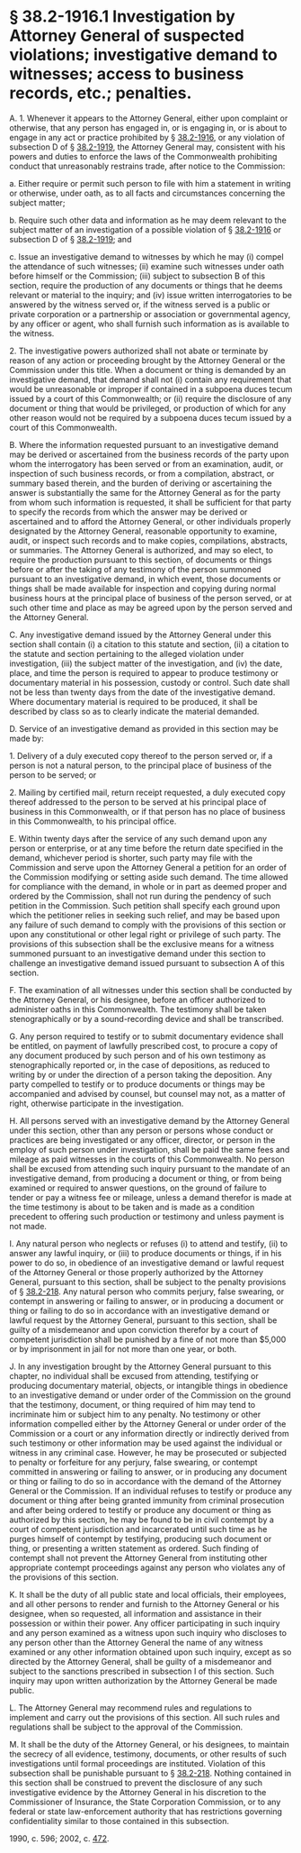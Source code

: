 # § 38.2-1916.1 Investigation by Attorney General of suspected violations; investigative demand to witnesses; access to business records, etc.; penalties.

<p>A. 1. Whenever it appears to the Attorney General, either upon complaint or otherwise, that any person has engaged in, or is engaging in, or is about to engage in any act or practice prohibited by § <a href='http://law.lis.virginia.gov/vacode/38.2-1916/'>38.2-1916</a>, or any violation of subsection D of § <a href='http://law.lis.virginia.gov/vacode/38.2-1919/'>38.2-1919</a>, the Attorney General may, consistent with his powers and duties to enforce the laws of the Commonwealth prohibiting conduct that unreasonably restrains trade, after notice to the Commission:</p><p>a. Either require or permit such person to file with him a statement in writing or otherwise, under oath, as to all facts and circumstances concerning the subject matter;</p><p>b. Require such other data and information as he may deem relevant to the subject matter of an investigation of a possible violation of § <a href='http://law.lis.virginia.gov/vacode/38.2-1916/'>38.2-1916</a> or subsection D of § <a href='http://law.lis.virginia.gov/vacode/38.2-1919/'>38.2-1919</a>; and</p><p>c. Issue an investigative demand to witnesses by which he may (i) compel the attendance of such witnesses; (ii) examine such witnesses under oath before himself or the Commission; (iii) subject to subsection B of this section, require the production of any documents or things that he deems relevant or material to the inquiry; and (iv) issue written interrogatories to be answered by the witness served or, if the witness served is a public or private corporation or a partnership or association or governmental agency, by any officer or agent, who shall furnish such information as is available to the witness.</p><p>2. The investigative powers authorized shall not abate or terminate by reason of any action or proceeding brought by the Attorney General or the Commission under this title. When a document or thing is demanded by an investigative demand, that demand shall not (i) contain any requirement that would be unreasonable or improper if contained in a subpoena duces tecum issued by a court of this Commonwealth; or (ii) require the disclosure of any document or thing that would be privileged, or production of which for any other reason would not be required by a subpoena duces tecum issued by a court of this Commonwealth.</p><p>B. Where the information requested pursuant to an investigative demand may be derived or ascertained from the business records of the party upon whom the interrogatory has been served or from an examination, audit, or inspection of such business records, or from a compilation, abstract, or summary based therein, and the burden of deriving or ascertaining the answer is substantially the same for the Attorney General as for the party from whom such information is requested, it shall be sufficient for that party to specify the records from which the answer may be derived or ascertained and to afford the Attorney General, or other individuals properly designated by the Attorney General, reasonable opportunity to examine, audit, or inspect such records and to make copies, compilations, abstracts, or summaries. The Attorney General is authorized, and may so elect, to require the production pursuant to this section, of documents or things before or after the taking of any testimony of the person summoned pursuant to an investigative demand, in which event, those documents or things shall be made available for inspection and copying during normal business hours at the principal place of business of the person served, or at such other time and place as may be agreed upon by the person served and the Attorney General.</p><p>C. Any investigative demand issued by the Attorney General under this section shall contain (i) a citation to this statute and section, (ii) a citation to the statute and section pertaining to the alleged violation under investigation, (iii) the subject matter of the investigation, and (iv) the date, place, and time the person is required to appear to produce testimony or documentary material in his possession, custody or control. Such date shall not be less than twenty days from the date of the investigative demand. Where documentary material is required to be produced, it shall be described by class so as to clearly indicate the material demanded.</p><p>D. Service of an investigative demand as provided in this section may be made by:</p><p>1. Delivery of a duly executed copy thereof to the person served or, if a person is not a natural person, to the principal place of business of the person to be served; or</p><p>2. Mailing by certified mail, return receipt requested, a duly executed copy thereof addressed to the person to be served at his principal place of business in this Commonwealth, or if that person has no place of business in this Commonwealth, to his principal office.</p><p>E. Within twenty days after the service of any such demand upon any person or enterprise, or at any time before the return date specified in the demand, whichever period is shorter, such party may file with the Commission and serve upon the Attorney General a petition for an order of the Commission modifying or setting aside such demand. The time allowed for compliance with the demand, in whole or in part as deemed proper and ordered by the Commission, shall not run during the pendency of such petition in the Commission. Such petition shall specify each ground upon which the petitioner relies in seeking such relief, and may be based upon any failure of such demand to comply with the provisions of this section or upon any constitutional or other legal right or privilege of such party. The provisions of this subsection shall be the exclusive means for a witness summoned pursuant to an investigative demand under this section to challenge an investigative demand issued pursuant to subsection A of this section.</p><p>F. The examination of all witnesses under this section shall be conducted by the Attorney General, or his designee, before an officer authorized to administer oaths in this Commonwealth. The testimony shall be taken stenographically or by a sound-recording device and shall be transcribed.</p><p>G. Any person required to testify or to submit documentary evidence shall be entitled, on payment of lawfully prescribed cost, to procure a copy of any document produced by such person and of his own testimony as stenographically reported or, in the case of depositions, as reduced to writing by or under the direction of a person taking the deposition. Any party compelled to testify or to produce documents or things may be accompanied and advised by counsel, but counsel may not, as a matter of right, otherwise participate in the investigation.</p><p>H. All persons served with an investigative demand by the Attorney General under this section, other than any person or persons whose conduct or practices are being investigated or any officer, director, or person in the employ of such person under investigation, shall be paid the same fees and mileage as paid witnesses in the courts of this Commonwealth. No person shall be excused from attending such inquiry pursuant to the mandate of an investigative demand, from producing a document or thing, or from being examined or required to answer questions, on the ground of failure to tender or pay a witness fee or mileage, unless a demand therefor is made at the time testimony is about to be taken and is made as a condition precedent to offering such production or testimony and unless payment is not made.</p><p>I. Any natural person who neglects or refuses (i) to attend and testify, (ii) to answer any lawful inquiry, or (iii) to produce documents or things, if in his power to do so, in obedience of an investigative demand or lawful request of the Attorney General or those properly authorized by the Attorney General, pursuant to this section, shall be subject to the penalty provisions of § <a href='http://law.lis.virginia.gov/vacode/38.2-218/'>38.2-218</a>. Any natural person who commits perjury, false swearing, or contempt in answering or failing to answer, or in producing a document or thing or failing to do so in accordance with an investigative demand or lawful request by the Attorney General, pursuant to this section, shall be guilty of a misdemeanor and upon conviction therefor by a court of competent jurisdiction shall be punished by a fine of not more than $5,000 or by imprisonment in jail for not more than one year, or both.</p><p>J. In any investigation brought by the Attorney General pursuant to this chapter, no individual shall be excused from attending, testifying or producing documentary material, objects, or intangible things in obedience to an investigative demand or under order of the Commission on the ground that the testimony, document, or thing required of him may tend to incriminate him or subject him to any penalty. No testimony or other information compelled either by the Attorney General or under order of the Commission or a court or any information directly or indirectly derived from such testimony or other information may be used against the individual or witness in any criminal case. However, he may be prosecuted or subjected to penalty or forfeiture for any perjury, false swearing, or contempt committed in answering or failing to answer, or in producing any document or thing or failing to do so in accordance with the demand of the Attorney General or the Commission. If an individual refuses to testify or produce any document or thing after being granted immunity from criminal prosecution and after being ordered to testify or produce any document or thing as authorized by this section, he may be found to be in civil contempt by a court of competent jurisdiction and incarcerated until such time as he purges himself of contempt by testifying, producing such document or thing, or presenting a written statement as ordered. Such finding of contempt shall not prevent the Attorney General from instituting other appropriate contempt proceedings against any person who violates any of the provisions of this section.</p><p>K. It shall be the duty of all public state and local officials, their employees, and all other persons to render and furnish to the Attorney General or his designee, when so requested, all information and assistance in their possession or within their power. Any officer participating in such inquiry and any person examined as a witness upon such inquiry who discloses to any person other than the Attorney General the name of any witness examined or any other information obtained upon such inquiry, except as so directed by the Attorney General, shall be guilty of a misdemeanor and subject to the sanctions prescribed in subsection I of this section. Such inquiry may upon written authorization by the Attorney General be made public.</p><p>L. The Attorney General may recommend rules and regulations to implement and carry out the provisions of this section. All such rules and regulations shall be subject to the approval of the Commission.</p><p>M. It shall be the duty of the Attorney General, or his designees, to maintain the secrecy of all evidence, testimony, documents, or other results of such investigations until formal proceedings are instituted. Violation of this subsection shall be punishable pursuant to § <a href='http://law.lis.virginia.gov/vacode/38.2-218/'>38.2-218</a>. Nothing contained in this section shall be construed to prevent the disclosure of any such investigative evidence by the Attorney General in his discretion to the Commissioner of Insurance, the State Corporation Commission, or to any federal or state law-enforcement authority that has restrictions governing confidentiality similar to those contained in this subsection.</p><p>1990, c. 596; 2002, c. <a href='http://lis.virginia.gov/cgi-bin/legp604.exe?021+ful+CHAP0472'>472</a>.</p>